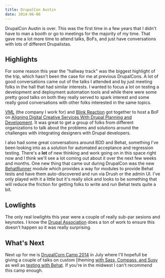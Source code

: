 ```yaml
---
title: DrupalCon Austin
date: 2014-06-06
---
```


DrupalCon Austin is over. This was the first time in a few years that
I didn't have to man a booth or go to meetings for the majority of my
time. That gave me a lot more time to attend talks, BoFs, and just
have conversations with lots of different Drupalistas.
<!-- break -->

## Highlights

For some reason this year the "hallway track" was the biggest
highlight of the trip, which hasn't been the case for me at previous
DrupalCons. A lot of good conversations came out of the talks I
attended and by just meeting folks in the hall that had similar
interests. I wanted to focus a lot on testing a development and
deployment automation tools and while there were some pretty good
talks on both they really served to spark interest and some really
good conversations with other folks interested in the same topics.

[VML](http://www.vml.com) (the company I work for) and
[Blink Reaction]() got together to host a BoF on
[Aligning Digital Creative Services With Drupal Planning and Development](https://austin2014.drupal.org/bof/aligning-digital-creative-services-drupal-planning-and-development). It
was great to get a group of folks from different organizations to talk
about the problems and solutions around the challenges with
integrating designers with Drupal developers.

I also had some great conversations around BDD and Behat, something
I've been looking into as a solution for automated acceptance and
regression testing. There's a **lot** of new thinking and work going
on in this space right now and I think we'll see a lot coming out
about it over the next few weeks and months. One new thing that came
out during DrupalCon was the new
[BehatRunner](https://drupal.org/project/behatrunner) module which
provides a way for modules to provide Behat tests and have them
auto-discovered and run via Drush or the admin UI. I've only played
with it a little but it's really slick and looks to be something that
will reduce the friction for getting folks to write and run Behat
tests quite a bit.

## Lowlights

The only real lowlights this year were a couple of really sub-par
sesions and keynotes. I know the
[Drupal Association](https://assoc.drupal.org) does a ton of work to
ensure this doesn't happen so it was really surprising.

## What's Next

Next up for me is [DrupalCorn Camp 2014](http://2014.drupalcorn.org/) in
July where I'll hopefull be giving a couple of talks on custom
[theming [with Sass, Compass, and Susy](http://2014.drupalcorn.org/session/creating-mobile-first-responsive-themes-sass-compass-and-susy)
as well as
[testing with Behat](http://2014.drupalcorn.org/session/enabling-automated-bdd-testing-drupal-behat). If
you're in the midwest I can't recommend this camp enough.
